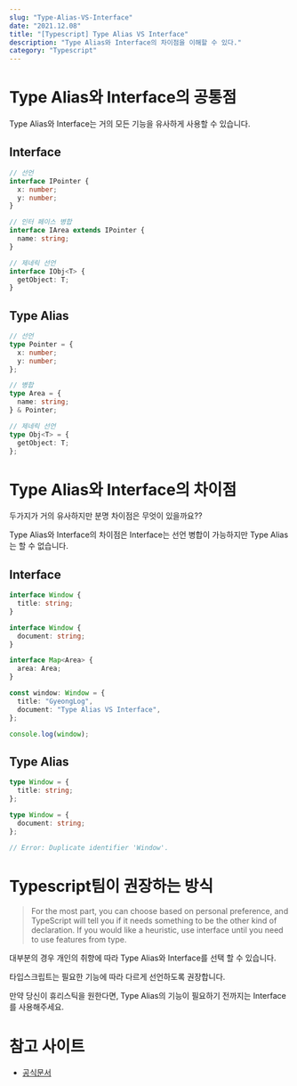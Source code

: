 ```yaml
---
slug: "Type-Alias-VS-Interface"
date: "2021.12.08"
title: "[Typescript] Type Alias VS Interface"
description: "Type Alias와 Interface의 차이점을 이해할 수 있다."
category: "Typescript"
---
```


# Type Alias와 Interface의 공통점

Type Alias와 Interface는 거의 모든 기능을 유사하게 사용할 수 있습니다.

<div class="multicode">

<span>

<h2> Interface </h2>

```typescript
// 선언
interface IPointer {
  x: number;
  y: number;
}

// 인터 페이스 병합
interface IArea extends IPointer {
  name: string;
}

// 제네릭 선언
interface IObj<T> {
  getObject: T;
}
```

</span>

<span>

<h2> Type Alias </h2>

```typescript
// 선언
type Pointer = {
  x: number;
  y: number;
};

// 병합
type Area = {
  name: string;
} & Pointer;

// 제네릭 선언
type Obj<T> = {
  getObject: T;
};
```

</span>

</div>

# Type Alias와 Interface의 차이점

두가지가 거의 유사하지만 분명 차이점은 무엇이 있을까요??

Type Alias와 Interface의 차이점은 Interface는 선언 병합이 가능하지만 Type Alias는 할 수 없습니다.

<div class="multicode">

<span>

<h2> Interface </h2>

```typescript
interface Window {
  title: string;
}

interface Window {
  document: string;
}

interface Map<Area> {
  area: Area;
}

const window: Window = {
  title: "GyeongLog",
  document: "Type Alias VS Interface",
};

console.log(window);
```

</span>

<span>

<h2> Type Alias </h2>

```typescript
type Window = {
  title: string;
};

type Window = {
  document: string;
};

// Error: Duplicate identifier 'Window'.
```

</span>

</div>

# Typescript팀이 권장하는 방식

> For the most part, you can choose based on personal preference, and TypeScript will tell you if it needs something to be the other kind of declaration. If you would like a heuristic, use interface until you need to use features from type.

대부분의 경우 개인의 취향에 따라 Type Alias와 Interface를 선택 할 수 있습니다.

타입스크립트는 필요한 기능에 따라 다르게 선언하도록 권장합니다.

만약 당신이 휴리스틱을 원한다면, Type Alias의 기능이 필요하기 전까지는 Interface를 사용해주세요.

# 참고 사이트

- [공식문서](https://www.typescriptlang.org/docs/handbook/2/everyday-types.html#differences-between-type-aliases-and-interfaces)
